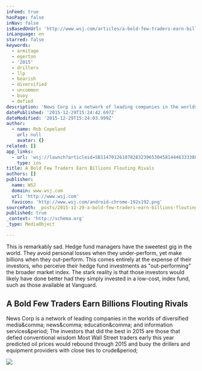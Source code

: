 ```yaml
---
inFeed: true
hasPage: false
inNav: false
isBasedOnUrl: 'http://www.wsj.com/articles/a-bold-few-traders-earn-billions-flouting-rivals-1451348703'
inLanguage: en
starred: false
keywords:
  - armitage
  - egerton
  - '2015'
  - drillers
  - llp
  - bearish
  - diversified
  - uncommon
  - buoy
  - defied
description: 'News Corp is a network of leading companies in the worlds of diversified media, news, education, and information services. The investors that did the best in 2015 are those that defied conventional wisdom Most Wall Street traders early this year predicted oil prices would rebound through 2015 and buoy the drillers and equipment providers with close ties to crude.'
datePublished: '2015-12-29T15:24:42.697Z'
dateModified: '2015-12-29T15:24:03.999Z'
author:
  - name: Rob Copeland
    url: null
    avatar: {}
related: []
app_links:
  - url: 'wsj://launch?articleid=SB11470126107828323965304581444633338847402&headline=A%20bold%20few%20traders%20earn%20billions%20flouting%20rivals&weburl=http://www.wsj.com/articles/SB11470126107828323965304581444633338847402'
    type: ios
title: A Bold Few Traders Earn Billions Flouting Rivals
authors: []
publisher:
  name: WSJ
  domain: www.wsj.com
  url: 'http://www.wsj.com'
  favicon: 'http://www.wsj.com/android-chrome-192x192.png'
sourcePath: _posts/2015-12-29-a-bold-few-traders-earn-billions-flouting-rivals.md
published: true
_context: 'http://schema.org'
_type: MediaObject

---
```

This is remarkably sad. Hedge fund managers have the sweetest gig in the world. They avoid personal losses when they under-perform, yet make billions when they out-perform. This comes entirely at the expense of their investors, who perceive their hedge fund investments as "out-performing" the broader market index. The stark reality is that those investors would likely have done better had they simply invested in a low-cost, index fund, such as those available at Vanguard.

<article style=""><h1>A Bold Few Traders Earn Billions Flouting Rivals</h1><p>News Corp is a network of leading companies in the worlds of diversified media&amp;comma; news&amp;comma; education&amp;comma; and information services&amp;period; The investors that did the best in 2015 are those that defied conventional wisdom Most Wall Street traders early this year predicted oil prices would rebound through 2015 and buoy the drillers and equipment providers with close ties to crude&amp;period;</p><img src="http://si.wsj.net/public/resources/images/MI-CN461_HEDGEG_G_20151227175149.jpg" /></article>